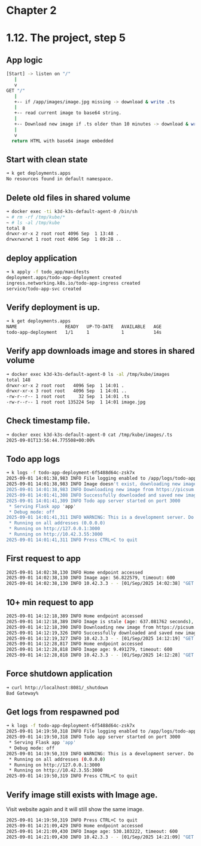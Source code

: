 # Chapter 2

# 1.12. The project, step 5


## App logic

```bash
[Start] -> listen on "/"
   |
   v
GET "/"
   |
   +-- if /app/images/image.jpg missing -> download & write .ts
   |
   +-- read current image to base64 string.
   |
   +-- Download new image if .ts older than 10 minutes -> download & write .ts
   |
   v
  return HTML with base64 image embedded
```

## Start with clean state

```bash
➜ k get deployments.apps
No resources found in default namespace.
```

## Delete old files in shared volume

```bash
➜ docker exec -ti k3d-k3s-default-agent-0 /bin/sh
~ # rm -rf /tmp/kube/*
~ # ls -al /tmp/kube
total 8
drwxr-xr-x 2 root root 4096 Sep  1 13:48 .
drwxrwxrwt 1 root root 4096 Sep  1 09:28 ..
```

## deploy application

```bash
➜ k apply -f todo_app/manifests
deployment.apps/todo-app-deployment created
ingress.networking.k8s.io/todo-app-ingress created
service/todo-app-svc created
```

## Verify deployment is up.

```bash
➜ k get deployments.apps
NAME                  READY   UP-TO-DATE   AVAILABLE   AGE
todo-app-deployment   1/1     1            1           14s
```

## Verify app downloads image and stores in shared volume

```bash
➜ docker exec k3d-k3s-default-agent-0 ls -al /tmp/kube/images
total 148
drwxr-xr-x 2 root root   4096 Sep  1 14:01 .
drwxr-xr-x 3 root root   4096 Sep  1 14:01 ..
-rw-r--r-- 1 root root     32 Sep  1 14:01 .ts
-rw-r--r-- 1 root root 135224 Sep  1 14:01 image.jpg
```

## Check timestamp file.

```bash
➜ docker exec k3d-k3s-default-agent-0 cat /tmp/kube/images/.ts
2025-09-01T13:56:44.775508+00:00%
```

## Todo app logs

```bash
➜ k logs -f todo-app-deployment-6f5488d64c-zsk7x
2025-09-01 14:01:38,983 INFO File logging enabled to /app/logs/todo-app.log
2025-09-01 14:01:38,983 INFO Image doesn't exist, downloading new image
2025-09-01 14:01:38,983 INFO Downloading new image from https://picsum.photos/1200
2025-09-01 14:01:41,308 INFO Successfully downloaded and saved new image
2025-09-01 14:01:41,309 INFO Todo app server started on port 3000
 * Serving Flask app 'app'
 * Debug mode: off
2025-09-01 14:01:41,311 INFO WARNING: This is a development server. Do not use it in a production deployment. Use a production WSGI server instead.
 * Running on all addresses (0.0.0.0)
 * Running on http://127.0.0.1:3000
 * Running on http://10.42.3.55:3000
2025-09-01 14:01:41,311 INFO Press CTRL+C to quit
```

## First request to app

```bash
2025-09-01 14:02:38,130 INFO Home endpoint accessed
2025-09-01 14:02:38,130 INFO Image age: 56.822579, timeout: 600
2025-09-01 14:02:38,130 INFO 10.42.3.3 - - [01/Sep/2025 14:02:38] "GET / HTTP/1.1" 200 -
```

## 10+ min request to app

```bash
2025-09-01 14:12:18,389 INFO Home endpoint accessed
2025-09-01 14:12:18,389 INFO Image is stale (age: 637.081762 seconds), refreshing
2025-09-01 14:12:18,390 INFO Downloading new image from https://picsum.photos/1200
2025-09-01 14:12:19,326 INFO Successfully downloaded and saved new image
2025-09-01 14:12:19,327 INFO 10.42.3.3 - - [01/Sep/2025 14:12:19] "GET / HTTP/1.1" 200 -
2025-09-01 14:12:28,817 INFO Home endpoint accessed
2025-09-01 14:12:28,818 INFO Image age: 9.491279, timeout: 600
2025-09-01 14:12:28,818 INFO 10.42.3.3 - - [01/Sep/2025 14:12:28] "GET / HTTP/1.1" 200 -
```

## Force shutdown application

```bash
➜ curl http://localhost:8081/_shutdown
Bad Gateway%
```

## Get logs from respawned pod

```bash
➜ k logs -f todo-app-deployment-6f5488d64c-zsk7x
2025-09-01 14:19:50,318 INFO File logging enabled to /app/logs/todo-app.log
2025-09-01 14:19:50,318 INFO Todo app server started on port 3000
 * Serving Flask app 'app'
 * Debug mode: off
2025-09-01 14:19:50,319 INFO WARNING: This is a development server. Do not use it in a production deployment. Use a production WSGI server instead.
 * Running on all addresses (0.0.0.0)
 * Running on http://127.0.0.1:3000
 * Running on http://10.42.3.55:3000
2025-09-01 14:19:50,319 INFO Press CTRL+C to quit
```

## Verify image still exists with Image age.

Visit website again and it will still show the same image.

```bash
2025-09-01 14:19:50,319 INFO Press CTRL+C to quit
2025-09-01 14:21:09,429 INFO Home endpoint accessed
2025-09-01 14:21:09,430 INFO Image age: 530.103222, timeout: 600
2025-09-01 14:21:09,430 INFO 10.42.3.3 - - [01/Sep/2025 14:21:09] "GET / HTTP/1.1" 200 -
````
